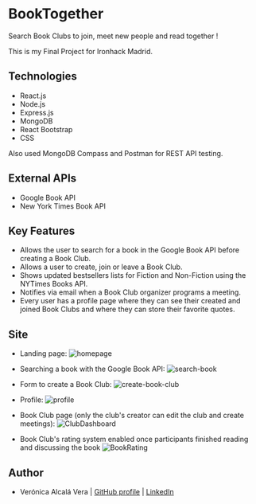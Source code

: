 # BookTogether

Search Book Clubs to join, meet new people and read together !

This is my Final Project for Ironhack Madrid.

## Technologies

- React.js
- Node.js
- Express.js
- MongoDB
- React Bootstrap
- CSS

Also used MongoDB Compass and Postman for REST API testing.

## External APIs

- Google Book API
- New York Times Book API

## Key Features

- Allows the user to search for a book in the Google Book API before creating a Book Club.
- Allows a user to create, join or leave a Book Club.
- Shows updated bestsellers lists for Fiction and Non-Fiction using the NYTimes Books API.
- Notifies via email when a Book Club organizer programs a meeting.
- Every user has a profile page where they can see their created and joined Book Clubs and where they can store their favorite quotes.

## Site

- Landing page:
![homepage](https://user-images.githubusercontent.com/75569696/111156175-b9dfb800-8595-11eb-9dca-736b60dee7ac.png)

- Searching a book with the Google Book API:
![search-book](https://user-images.githubusercontent.com/75569696/111156795-720d6080-8596-11eb-97a1-3667d4ef0810.png)

- Form to create a Book Club:
![create-book-club](https://user-images.githubusercontent.com/75569696/111156814-75085100-8596-11eb-8f6d-196a097098cc.png)

- Profile:
![profile](https://user-images.githubusercontent.com/75569696/111160898-d6caba00-859a-11eb-9549-08fd846b6594.png)

- Book Club page (only the club's creator can edit the club and create meetings):
![ClubDashboard](https://user-images.githubusercontent.com/75569696/113015519-eabb1200-917d-11eb-9d77-58dee379300f.png)

- Book Club's rating system enabled once participants finished reading and discussing the book
![BookRating](https://user-images.githubusercontent.com/75569696/113015134-85672100-917d-11eb-97a2-c762d694538f.png)

## Author
- Verónica Alcalá Vera | [GitHub profile](https://github.com/valcalav) | [LinkedIn](https://www.linkedin.com/in/veronicaalcalav/)
